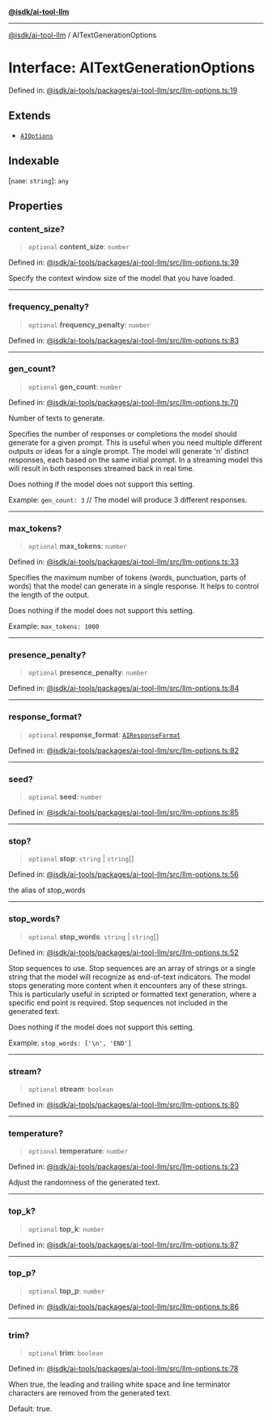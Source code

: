 [**@isdk/ai-tool-llm**](../README.md)

***

[@isdk/ai-tool-llm](../globals.md) / AITextGenerationOptions

# Interface: AITextGenerationOptions

Defined in: [@isdk/ai-tools/packages/ai-tool-llm/src/llm-options.ts:19](https://github.com/isdk/ai-tool-llm.js/blob/0117bca14260d3af76fa17e1e8bf1508a2762ab9/src/llm-options.ts#L19)

## Extends

- [`AIOptions`](AIOptions.md)

## Indexable

\[`name`: `string`\]: `any`

## Properties

### content\_size?

> `optional` **content\_size**: `number`

Defined in: [@isdk/ai-tools/packages/ai-tool-llm/src/llm-options.ts:39](https://github.com/isdk/ai-tool-llm.js/blob/0117bca14260d3af76fa17e1e8bf1508a2762ab9/src/llm-options.ts#L39)

Specify the context window size of the model that you have loaded.

***

### frequency\_penalty?

> `optional` **frequency\_penalty**: `number`

Defined in: [@isdk/ai-tools/packages/ai-tool-llm/src/llm-options.ts:83](https://github.com/isdk/ai-tool-llm.js/blob/0117bca14260d3af76fa17e1e8bf1508a2762ab9/src/llm-options.ts#L83)

***

### gen\_count?

> `optional` **gen\_count**: `number`

Defined in: [@isdk/ai-tools/packages/ai-tool-llm/src/llm-options.ts:70](https://github.com/isdk/ai-tool-llm.js/blob/0117bca14260d3af76fa17e1e8bf1508a2762ab9/src/llm-options.ts#L70)

Number of texts to generate.

Specifies the number of responses or completions the model should generate for a given prompt.
This is useful when you need multiple different outputs or ideas for a single prompt.
The model will generate 'n' distinct responses, each based on the same initial prompt.
In a streaming model this will result in both responses streamed back in real time.

Does nothing if the model does not support this setting.

Example: `gen_count: 3` // The model will produce 3 different responses.

***

### max\_tokens?

> `optional` **max\_tokens**: `number`

Defined in: [@isdk/ai-tools/packages/ai-tool-llm/src/llm-options.ts:33](https://github.com/isdk/ai-tool-llm.js/blob/0117bca14260d3af76fa17e1e8bf1508a2762ab9/src/llm-options.ts#L33)

Specifies the maximum number of tokens (words, punctuation, parts of words) that the model can generate in a single response.
It helps to control the length of the output.

Does nothing if the model does not support this setting.

Example: `max_tokens: 1000`

***

### presence\_penalty?

> `optional` **presence\_penalty**: `number`

Defined in: [@isdk/ai-tools/packages/ai-tool-llm/src/llm-options.ts:84](https://github.com/isdk/ai-tool-llm.js/blob/0117bca14260d3af76fa17e1e8bf1508a2762ab9/src/llm-options.ts#L84)

***

### response\_format?

> `optional` **response\_format**: [`AIResponseFormat`](AIResponseFormat.md)

Defined in: [@isdk/ai-tools/packages/ai-tool-llm/src/llm-options.ts:82](https://github.com/isdk/ai-tool-llm.js/blob/0117bca14260d3af76fa17e1e8bf1508a2762ab9/src/llm-options.ts#L82)

***

### seed?

> `optional` **seed**: `number`

Defined in: [@isdk/ai-tools/packages/ai-tool-llm/src/llm-options.ts:85](https://github.com/isdk/ai-tool-llm.js/blob/0117bca14260d3af76fa17e1e8bf1508a2762ab9/src/llm-options.ts#L85)

***

### stop?

> `optional` **stop**: `string` \| `string`[]

Defined in: [@isdk/ai-tools/packages/ai-tool-llm/src/llm-options.ts:56](https://github.com/isdk/ai-tool-llm.js/blob/0117bca14260d3af76fa17e1e8bf1508a2762ab9/src/llm-options.ts#L56)

the alias of stop_words

***

### stop\_words?

> `optional` **stop\_words**: `string` \| `string`[]

Defined in: [@isdk/ai-tools/packages/ai-tool-llm/src/llm-options.ts:52](https://github.com/isdk/ai-tool-llm.js/blob/0117bca14260d3af76fa17e1e8bf1508a2762ab9/src/llm-options.ts#L52)

Stop sequences to use.
Stop sequences are an array of strings or a single string that the model will recognize as end-of-text indicators.
The model stops generating more content when it encounters any of these strings.
This is particularly useful in scripted or formatted text generation, where a specific end point is required.
Stop sequences not included in the generated text.

Does nothing if the model does not support this setting.

Example: `stop_words: ['\n', 'END']`

***

### stream?

> `optional` **stream**: `boolean`

Defined in: [@isdk/ai-tools/packages/ai-tool-llm/src/llm-options.ts:80](https://github.com/isdk/ai-tool-llm.js/blob/0117bca14260d3af76fa17e1e8bf1508a2762ab9/src/llm-options.ts#L80)

***

### temperature?

> `optional` **temperature**: `number`

Defined in: [@isdk/ai-tools/packages/ai-tool-llm/src/llm-options.ts:23](https://github.com/isdk/ai-tool-llm.js/blob/0117bca14260d3af76fa17e1e8bf1508a2762ab9/src/llm-options.ts#L23)

Adjust the randomness of the generated text.

***

### top\_k?

> `optional` **top\_k**: `number`

Defined in: [@isdk/ai-tools/packages/ai-tool-llm/src/llm-options.ts:87](https://github.com/isdk/ai-tool-llm.js/blob/0117bca14260d3af76fa17e1e8bf1508a2762ab9/src/llm-options.ts#L87)

***

### top\_p?

> `optional` **top\_p**: `number`

Defined in: [@isdk/ai-tools/packages/ai-tool-llm/src/llm-options.ts:86](https://github.com/isdk/ai-tool-llm.js/blob/0117bca14260d3af76fa17e1e8bf1508a2762ab9/src/llm-options.ts#L86)

***

### trim?

> `optional` **trim**: `boolean`

Defined in: [@isdk/ai-tools/packages/ai-tool-llm/src/llm-options.ts:78](https://github.com/isdk/ai-tool-llm.js/blob/0117bca14260d3af76fa17e1e8bf1508a2762ab9/src/llm-options.ts#L78)

When true, the leading and trailing white space and line terminator characters
are removed from the generated text.

Default: true.
